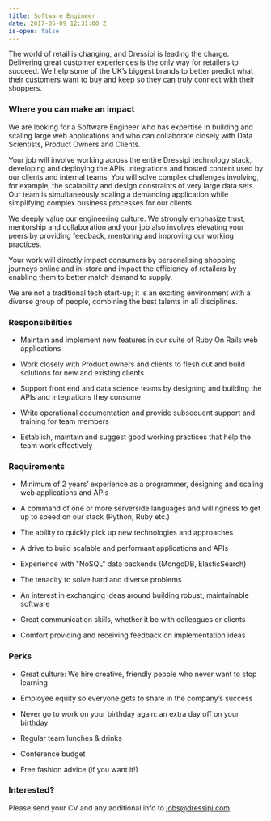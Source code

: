 ```yaml
---
title: Software Engineer
date: 2017-05-09 12:31:00 Z
is-open: false
---
```


The world of retail is changing, and Dressipi is leading the charge. Delivering great customer experiences is the only way for retailers to succeed. We help some of the UK’s biggest brands to better predict what their customers want to buy and keep so they can truly connect with their shoppers. 

### Where you can make an impact

We are looking for a Software Engineer who has expertise in building and scaling large web applications and who can collaborate closely with Data Scientists, Product Owners and Clients.

Your job will involve working across the entire Dressipi technology stack, developing and deploying the APIs, integrations and hosted content used by our clients and internal teams. You will solve complex challenges involving, for example, the scalability and design constraints of very large data sets. Our team is simultaneously scaling a demanding application while simplifying complex business processes for our clients.

We deeply value our engineering culture. We strongly emphasize trust, mentorship and collaboration and your job also involves elevating your peers by providing feedback, mentoring and improving our working practices.

Your work will directly impact consumers by personalising shopping journeys online and in-store and impact the efficiency of retailers by enabling them to better match demand to supply. 

We are not a traditional tech start-up; it is an exciting environment with a diverse group of people, combining the best talents in all disciplines.

### Responsibilities

* Maintain and implement new features in our suite of Ruby On Rails web applications

* Work closely with Product owners and clients to flesh out and build solutions for new and existing clients

* Support front end and data science teams by designing and building the APIs and integrations they consume

* Write operational documentation and provide subsequent support and training for team members

* Establish, maintain and suggest good working practices that help the team work effectively

### Requirements

* Minimum of 2 years’ experience as a programmer, designing and scaling web applications and APIs
 
* A command of one or more serverside languages and willingness to get up to speed on our stack (Python, Ruby etc.)

* The ability to quickly pick up new technologies and approaches

* A drive to build scalable and performant applications and APIs

* Experience with "NoSQL" data backends (MongoDB, ElasticSearch)

* The tenacity to solve hard and diverse problems

* An interest in exchanging ideas around building robust, maintainable software

* Great communication skills, whether it be with colleagues or clients

* Comfort providing and receiving feedback on implementation ideas

### Perks

* Great culture: We hire creative, friendly people who never want to stop learning
 
* Employee equity so everyone gets to share in the company’s success

* Never go to work on your birthday again: an extra day off on your birthday

* Regular team lunches & drinks

* Conference budget

* Free fashion advice (if you want it!)

### Interested?

Please send your CV and any additional info to [jobs@dressipi.com](mailto:jobs@dressipi.com)
